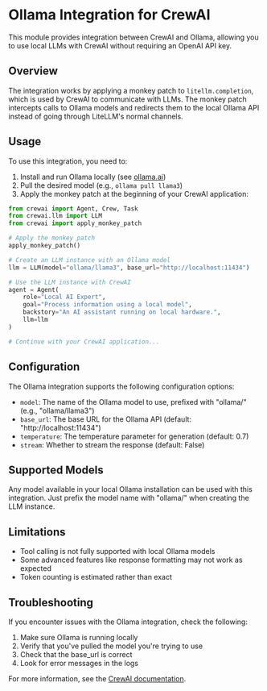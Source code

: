 # Ollama Integration for CrewAI

This module provides integration between CrewAI and Ollama, allowing you to use local LLMs with CrewAI without requiring an OpenAI API key.

## Overview

The integration works by applying a monkey patch to `litellm.completion`, which is used by CrewAI to communicate with LLMs. The monkey patch intercepts calls to Ollama models and redirects them to the local Ollama API instead of going through LiteLLM's normal channels.

## Usage

To use this integration, you need to:

1. Install and run Ollama locally (see [ollama.ai](https://ollama.ai))
2. Pull the desired model (e.g., `ollama pull llama3`)
3. Apply the monkey patch at the beginning of your CrewAI application:

```python
from crewai import Agent, Crew, Task
from crewai.llm import LLM
from crewai import apply_monkey_patch

# Apply the monkey patch
apply_monkey_patch()

# Create an LLM instance with an Ollama model
llm = LLM(model="ollama/llama3", base_url="http://localhost:11434")

# Use the LLM instance with CrewAI
agent = Agent(
    role="Local AI Expert",
    goal="Process information using a local model",
    backstory="An AI assistant running on local hardware.",
    llm=llm
)

# Continue with your CrewAI application...
```

## Configuration

The Ollama integration supports the following configuration options:

- `model`: The name of the Ollama model to use, prefixed with "ollama/" (e.g., "ollama/llama3")
- `base_url`: The base URL for the Ollama API (default: "http://localhost:11434")
- `temperature`: The temperature parameter for generation (default: 0.7)
- `stream`: Whether to stream the response (default: False)

## Supported Models

Any model available in your local Ollama installation can be used with this integration. Just prefix the model name with "ollama/" when creating the LLM instance.

## Limitations

- Tool calling is not fully supported with local Ollama models
- Some advanced features like response formatting may not work as expected
- Token counting is estimated rather than exact

## Troubleshooting

If you encounter issues with the Ollama integration, check the following:

1. Make sure Ollama is running locally
2. Verify that you've pulled the model you're trying to use
3. Check that the base_url is correct
4. Look for error messages in the logs

For more information, see the [CrewAI documentation](https://docs.crewai.com/how-to/LLM-Connections/).
